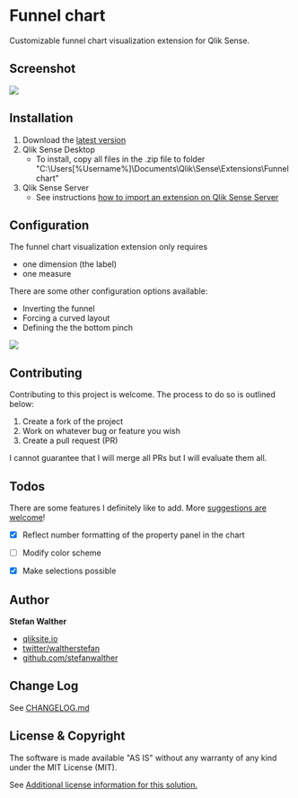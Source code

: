 # Funnel chart
Customizable funnel chart visualization extension for Qlik Sense.

## Screenshot

![](https://github.com/stefanwalther/qsFunnel/raw/gh-pages/images/qsFunnel_Screenshot.png)

## Installation

1. Download the [latest version](https://github.com/stefanwalther/qsFunnel/raw/gh-pages/build/swr-funnelchart_latest.zip)
2. Qlik Sense Desktop
	* To install, copy all files in the .zip file to folder "C:\Users\[%Username%]\Documents\Qlik\Sense\Extensions\Funnelchart"
3. Qlik Sense Server
	* See instructions [how to import an extension on Qlik Sense Server](http://help.qlik.com/sense/en-us/developer/#../Subsystems/Workbench/Content/BuildingExtensions/HowTos/deploy-extensions.htm)

## Configuration

The funnel chart visualization extension only requires

* one dimension (the label)
* one measure

There are some other configuration options available:

* Inverting the funnel
* Forcing a curved layout
* Defining the the bottom pinch

![](https://github.com/stefanwalther/qsFunnel/raw/gh-pages/images/qsFunnel_Properties.png)

## Contributing
Contributing to this project is welcome. The process to do so is outlined below:

1. Create a fork of the project
2. Work on whatever bug or feature you wish
3. Create a pull request (PR)

I cannot guarantee that I will merge all PRs but I will evaluate them all.

## Todos

There are some features I definitely like to add. More [suggestions are welcome](https://github.com/stefanwalther/qsFunnel/issues)!

- [X] Reflect number formatting of the property panel in the chart
- [ ] Modify color scheme
- [X] Make selections possible


## Author

**Stefan Walther**
* [qliksite.io](http://qliksite.io)
* [twitter/waltherstefan](http://twitter.com/waltherstefan)
* [github.com/stefanwalther](http://github.com/stefanwalther)


## Change Log

See [CHANGELOG.md](CHANGELOG.md)

## License & Copyright
The software is made available "AS IS" without any warranty of any kind under the MIT License (MIT).

See [Additional license information for this solution.](LICENSE.md)




